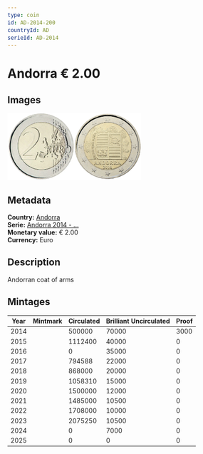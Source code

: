 ```yaml
---
type: coin
id: AD-2014-200
countryId: AD
serieId: AD-2014
---
```


# Andorra € 2.00

## Images

<img src="../../../Images/common-2007-200.webp" height="150" alt="Front image"><img src="Images/andorra-2014-200.webp" height="150" alt="Back image">

## Metadata

**Country:** [Andorra](../index.md)\
**Serie:** [Andorra 2014 - ...](index.md)\
**Monetary value:** € 2.00\
**Currency:** Euro

## Description

Andorran coat of arms

## Mintages

| Year | Mintmark | Circulated | Brilliant Uncirculated | Proof |
| ---- | -------- | ---------- | ---------------------- | ----- |
| 2014 |          | 500000     | 70000                  | 3000  |
| 2015 |          | 1112400    | 40000                  | 0     |
| 2016 |          | 0          | 35000                  | 0     |
| 2017 |          | 794588     | 22000                  | 0     |
| 2018 |          | 868000     | 20000                  | 0     |
| 2019 |          | 1058310    | 15000                  | 0     |
| 2020 |          | 1500000    | 12000                  | 0     |
| 2021 |          | 1485000    | 10500                  | 0     |
| 2022 |          | 1708000    | 10000                  | 0     |
| 2023 |          | 2075250    | 10500                  | 0     |
| 2024 |          | 0          | 7000                   | 0     |
| 2025 |          | 0          | 0                      | 0     |
